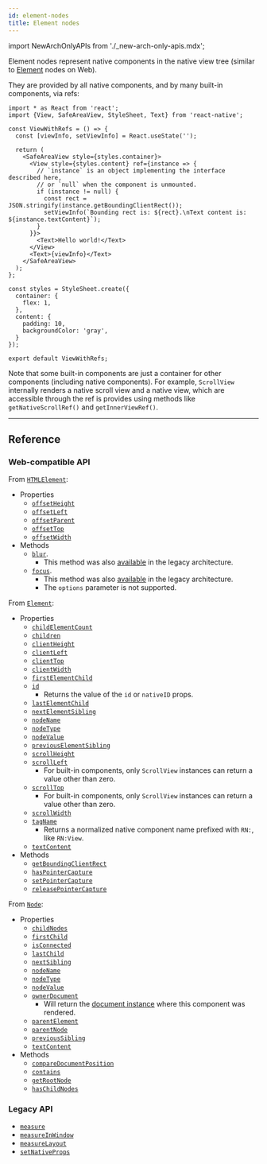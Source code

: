 ```yaml
---
id: element-nodes
title: Element nodes
---
```


import NewArchOnlyAPIs from './\_new-arch-only-apis.mdx';

<NewArchOnlyAPIs />

Element nodes represent native components in the native view tree (similar to [Element](https://developer.mozilla.org/en-US/docs/Web/API/Element) nodes on Web).

They are provided by all native components, and by many built-in components, via refs:

```SnackPlayer name=Element%20instances%20example
import * as React from 'react';
import {View, SafeAreaView, StyleSheet, Text} from 'react-native';

const ViewWithRefs = () => {
  const [viewInfo, setViewInfo] = React.useState('');

  return (
    <SafeAreaView style={styles.container}>
      <View style={styles.content} ref={instance => {
        // `instance` is an object implementing the interface described here,
        // or `null` when the component is unmounted.
        if (instance != null) {
          const rect = JSON.stringify(instance.getBoundingClientRect());
          setViewInfo(`Bounding rect is: ${rect}.\nText content is: ${instance.textContent}`);
        }
      }}>
        <Text>Hello world!</Text>
      </View>
      <Text>{viewInfo}</Text>
    </SafeAreaView>
  );
};

const styles = StyleSheet.create({
  container: {
    flex: 1,
  },
  content: {
    padding: 10,
    backgroundColor: 'gray',
  }
});

export default ViewWithRefs;
```

Note that some built-in components are just a container for other components (including native components). For example, `ScrollView` internally renders a native scroll view and a native view, which are accessible through the ref is provides using methods like `getNativeScrollRef()` and `getInnerViewRef()`.

---

## Reference

### Web-compatible API

From [`HTMLElement`](https://developer.mozilla.org/en-US/docs/Web/API/HTMLElement):

- Properties
  - [`offsetHeight`](https://developer.mozilla.org/en-US/docs/Web/API/HTMLElement/offsetHeight)
  - [`offsetLeft`](https://developer.mozilla.org/en-US/docs/Web/API/HTMLElement/offsetLeft)
  - [`offsetParent`](https://developer.mozilla.org/en-US/docs/Web/API/HTMLElement/offsetParent)
  - [`offsetTop`](https://developer.mozilla.org/en-US/docs/Web/API/HTMLElement/offsetTop)
  - [`offsetWidth`](https://developer.mozilla.org/en-US/docs/Web/API/HTMLElement/offsetWidth)
- Methods
  - [`blur`](https://developer.mozilla.org/en-US/docs/Web/API/HTMLElement/blur).
    - This method was also [available](/docs/next/legacy/direct-manipulation#blur) in the legacy architecture.
  - [`focus`](https://developer.mozilla.org/en-US/docs/Web/API/HTMLElement/focus).
    - This method was also [available](/docs/next/legacy/direct-manipulation#focus) in the legacy architecture.
    - The `options` parameter is not supported.

From [`Element`](https://developer.mozilla.org/en-US/docs/Web/API/Element):

- Properties
  - [`childElementCount`](https://developer.mozilla.org/en-US/docs/Web/API/Element/childElementCount)
  - [`children`](https://developer.mozilla.org/en-US/docs/Web/API/Element/children)
  - [`clientHeight`](https://developer.mozilla.org/en-US/docs/Web/API/Element/clientHeight)
  - [`clientLeft`](https://developer.mozilla.org/en-US/docs/Web/API/Element/clientLeft)
  - [`clientTop`](https://developer.mozilla.org/en-US/docs/Web/API/Element/clientTop)
  - [`clientWidth`](https://developer.mozilla.org/en-US/docs/Web/API/Element/clientWidth)
  - [`firstElementChild`](https://developer.mozilla.org/en-US/docs/Web/API/Element/firstElementChild)
  - [`id`](https://developer.mozilla.org/en-US/docs/Web/API/Element/id)
    - Returns the value of the `id` or `nativeID` props.
  - [`lastElementChild`](https://developer.mozilla.org/en-US/docs/Web/API/Element/lastElementChild)
  - [`nextElementSibling`](https://developer.mozilla.org/en-US/docs/Web/API/Element/nextElementSibling)
  - [`nodeName`](https://developer.mozilla.org/en-US/docs/Web/API/Element/nodeName)
  - [`nodeType`](https://developer.mozilla.org/en-US/docs/Web/API/Element/nodeType)
  - [`nodeValue`](https://developer.mozilla.org/en-US/docs/Web/API/Element/nodeValue)
  - [`previousElementSibling`](https://developer.mozilla.org/en-US/docs/Web/API/Element/previousElementSibling)
  - [`scrollHeight`](https://developer.mozilla.org/en-US/docs/Web/API/Element/scrollHeight)
  - [`scrollLeft`](https://developer.mozilla.org/en-US/docs/Web/API/Element/scrollLeft)
    - For built-in components, only `ScrollView` instances can return a value other than zero.
  - [`scrollTop`](https://developer.mozilla.org/en-US/docs/Web/API/Element/scrollTop)
    - For built-in components, only `ScrollView` instances can return a value other than zero.
  - [`scrollWidth`](https://developer.mozilla.org/en-US/docs/Web/API/Element/scrollWidth)
  - [`tagName`](https://developer.mozilla.org/en-US/docs/Web/API/Element/tagName)
    - Returns a normalized native component name prefixed with `RN:`, like `RN:View`.
  - [`textContent`](https://developer.mozilla.org/en-US/docs/Web/API/Element/textContent)
- Methods
  - [`getBoundingClientRect`](https://developer.mozilla.org/en-US/docs/Web/API/Element/getBoundingClientRect)
  - [`hasPointerCapture`](https://developer.mozilla.org/en-US/docs/Web/API/Element/hasPointerCapture)
  - [`setPointerCapture`](https://developer.mozilla.org/en-US/docs/Web/API/Element/setPointerCapture)
  - [`releasePointerCapture`](https://developer.mozilla.org/en-US/docs/Web/API/Element/releasePointerCapture)

From [`Node`](https://developer.mozilla.org/en-US/docs/Web/API/Node):

- Properties
  - [`childNodes`](https://developer.mozilla.org/en-US/docs/Web/API/Node/childNodes)
  - [`firstChild`](https://developer.mozilla.org/en-US/docs/Web/API/Node/firstChild)
  - [`isConnected`](https://developer.mozilla.org/en-US/docs/Web/API/Node/isConnected)
  - [`lastChild`](https://developer.mozilla.org/en-US/docs/Web/API/Node/lastChild)
  - [`nextSibling`](https://developer.mozilla.org/en-US/docs/Web/API/Node/nextSibling)
  - [`nodeName`](https://developer.mozilla.org/en-US/docs/Web/API/Node/nodeName)
  - [`nodeType`](https://developer.mozilla.org/en-US/docs/Web/API/Node/nodeType)
  - [`nodeValue`](https://developer.mozilla.org/en-US/docs/Web/API/Node/nodeValue)
  - [`ownerDocument`](https://developer.mozilla.org/en-US/docs/Web/API/Node/ownerDocument)
    - Will return the [document instance](/docs/next/document-instances) where this component was rendered.
  - [`parentElement`](https://developer.mozilla.org/en-US/docs/Web/API/Node/parentElement)
  - [`parentNode`](https://developer.mozilla.org/en-US/docs/Web/API/Node/parentNode)
  - [`previousSibling`](https://developer.mozilla.org/en-US/docs/Web/API/Node/previousSibling)
  - [`textContent`](https://developer.mozilla.org/en-US/docs/Web/API/Node/textContent)
- Methods
  - [`compareDocumentPosition`](https://developer.mozilla.org/en-US/docs/Web/API/Node/compareDocumentPosition)
  - [`contains`](https://developer.mozilla.org/en-US/docs/Web/API/Node/contains)
  - [`getRootNode`](https://developer.mozilla.org/en-US/docs/Web/API/Node/getRootNode)
  - [`hasChildNodes`](https://developer.mozilla.org/en-US/docs/Web/API/Node/hasChildNodes)

### Legacy API

- [`measure`](/docs/next/legacy/direct-manipulation#measurecallback)
- [`measureInWindow`](/docs/next/legacy/direct-manipulation#measureinwindowcallback)
- [`measureLayout`](/docs/next/legacy/direct-manipulation#measurelayoutrelativetonativecomponentref-onsuccess-onfail)
- [`setNativeProps`](/docs/next/legacy/direct-manipulation#setnativeprops-with-touchableopacity)
